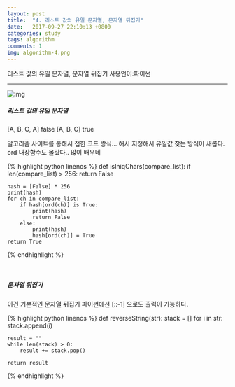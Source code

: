 ```yaml
---
layout: post
title:  "4. 리스트 값의 유일 문자열, 문자열 뒤집기"
date:   2017-09-27 22:10:13 +0800
categories: study
tags: algorithm 
comments: 1
img: algorithm-4.png
---
```


리스트 값의 유일 문자열, 문자열 뒤집기 사용언어:파이썬

---

![img]({{baseurl}}/assets/res/study/algorithm-4.png)

##### 리스트 값의 유일 문자열

[A, B, C, A]  false
[A, B, C]  true

알고리즘 사이트를 통해서 접한 코드 방식...  해시 지정해서 유일값 찾는 방식이 새롭다. ord 내장함수도 몰랐다.. 많이 배우네

{% highlight python linenos %}
def isIniqChars(compare_list):
    if len(compare_list) > 256:
        return False
    
    hash = [False] * 256
    print(hash)
    for ch in compare_list:
        if hash[ord(ch)] is True:
            print(hash)
            return False
        else:
            print(hash)
            hash[ord(ch)] = True
    return True
{% endhighlight %}

<br>

##### 문자열 뒤집기

이건 기본적인 문자열 뒤집기 파이썬에선 [::-1] 으로도 출력이 가능하다.

{% highlight python linenos %}
def reverseString(str):
    stack = []
    for i in str:
        stack.append(i)
    
    result = ""
    while len(stack) > 0:
        result += stack.pop()
        
    return result
    
{% endhighlight %}